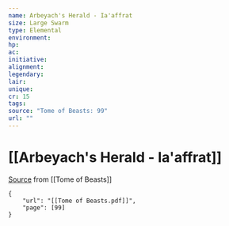 ```yaml
---
name: Arbeyach's Herald - Ia'affrat
size: Large Swarm
type: Elemental
environment: 
hp: 
ac: 
initiative: 
alignment: 
legendary: 
lair: 
unique: 
cr: 15
tags: 
source: "Tome of Beasts: 99"
url: ""
---
```

# [[Arbeyach's Herald - Ia'affrat]]

[Source](zotero://open-pdf/library/items/ULEQWHJM?page=99) from [[Tome of Beasts]]

```pdf
{
	"url": "[[Tome of Beasts.pdf]]",
	"page": [99]
}
```

